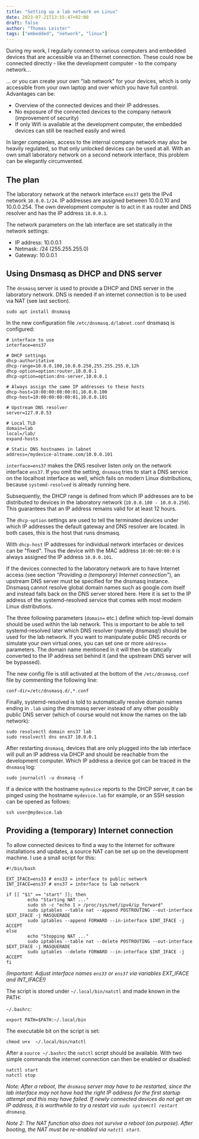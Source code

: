 ```yaml
---
title: "Setting up a lab network on Linux"
date: 2023-07-21T13:55:47+02:00
draft: false
author: "Thomas Leister"
tags: ["embedded", "network", "linux"]
---
```


During my work, I regularly connect to various computers and embedded devices that are accessible via an Ethernet connection. These could now be connected directly - like the development computer - to the company network...

... or you can create your own "lab network" for your devices, which is only accessible from your own laptop and over which you have full control. Advantages can be:

* Overview of the connected devices and their IP addresses.
* No exposure of the connected devices to the company network (improvement of security)
* If only Wifi is available at the development computer, the embedded devices can still be reached easily and wired.

In larger companies, access to the internal company network may also be heavily regulated, so that only unlocked devices can be used at all. With an own small laboratory network on a second network interface, this problem can be elegantly circumvented.

<!--more-->


## The plan

The laboratory network at the network interface `ens37` gets the IPv4 network `10.0.0.1/24`. IP addresses are assigned between 10.0.0.10 and 10.0.0.254. The own development computer is to act in it as router and DNS resolver and has the IP address `10.0.0.1`.

The network parameters on the lab interface are set statically in the network settings:

* IP address: 10.0.0.1
* Netmask: /24 (255.255.255.0)
* Gateway: 10.0.0.1

## Using Dnsmasq as DHCP and DNS server

The `dnsmasq` server is used to provide a DHCP and DNS server in the laboratory network. DNS is needed if an internet connection is to be used via NAT (see last section).

	sudo apt install dnsmasq

In the new configuration file `/etc/dnsmasq.d/labnet.conf` dnsmasq is configured:

	# interface to use
	interface=ens37
	
	# DHCP settings
	dhcp-authoritative
	dhcp-range=10.0.0.100,10.0.0.250,255.255.255.0,12h
	dhcp-option=option:router,10.0.0.1
	dhcp-option=option:dns-server,10.0.0.1
	
	# Always assign the same IP addresses to these hosts
	dhcp-host=10:00:00:00:00:01,10.0.0.100
	dhcp-host=10:00:00:00:00:01,10.0.0.101
	
	# Upstream DNS resolver
	server=127.0.0.53
	
	# Local TLD
	domain=lab
	local=/lab/
	expand-hosts
	
	# Static DNS hostnames in labnet
	address=/mydevice-altname.com/10.0.0.101

`interface=ens37` makes the DNS resolver listen only on the network interface `ens37`. If you omit the setting, `dnsmasq` tries to start a DNS service on the localhost interface as well, which fails on modern Linux distributions, because `systemd-resolved` is already running here. 

Subsequently, the DHCP range is defined from which IP addresses are to be distributed to devices in the laboratory network (`10.0.0.100 - 10.0.0.250`). This guarantees that an IP address remains valid for at least 12 hours.

The `dhcp-option` settings are used to tell the terminated devices under which IP addresses the default gateway and DNS resolver are located. In both cases, this is the host that runs dnsmasq.

With `dhcp-host` IP addresses for individual network interfaces or devices can be "fixed". Thus the device with the MAC address `10:00:00:00:0` is always assigned the IP address `10.0.0.101`.

If the devices connected to the laboratory network are to have Internet access (see section _"Providing a (temporary) Internet connection"_), an upstream DNS server must be specified for the dnsmasq instance. Dnsmasq cannot resolve global domain names such as google.com itself and instead falls back on the DNS server stored here. Here it is set to the IP address of the systemd-resolved service that comes with most modern Linux distributions.

The three following parameters (`domain=` etc.) define which top-level domain should be used within the lab network. This is important to be able to tell systemd-resolved later which DNS resolver (namely dnsmasq!) should be used for the lab network. 
If you want to manipulate public DNS records or simulate your own virtual ones, you can set one or more `address=` parameters. The domain name mentioned in it will then be statically converted to the IP address set behind it (and the upstream DNS server will be bypassed). 


The new config file is still activated at the bottom of the `/etc/dnsmasq.conf` file by commenting the following line:

	conf-dir=/etc/dnsmasq.d/,*.conf

Finally, systemd-resolved is told to automatically resolve domain names ending in `.lab` using the dnsmasq server instead of any other possibly public DNS server (which of course would not know the names on the lab network):

	sudo resolvectl domain ens37 lab
	sudo resolvectl dns ens37 10.0.0.1


After restarting `dnsmasq`, devices that are only plugged into the lab interface will pull an IP address via DHCP and should be reachable from the development computer. Which IP address a device got can be traced in the `dnsmasq` log:

	sudo journalctl -u dnsmasq -f

If a device with the hostname `mydevice` reports to the DHCP server, it can be pinged using the hostname `mydevice.lab` for example, or an SSH session can be opened as follows:

	ssh user@mydevice.lab



## Providing a (temporary) Internet connection

To allow connected devices to find a way to the Internet for software installations and updates, a source NAT can be set up on the development machine. I use a small script for this:

	#!/bin/bash

	EXT_IFACE=ens33 # ens33 = interface to public network
	INT_IFACE=ens37 # ens37 = interface to lab network
	
	if [[ "$1" == "start" ]]; then
	        echo "Starting NAT ..."
	        sudo sh -c "echo 1 > /proc/sys/net/ipv4/ip_forward"
	        sudo iptables --table nat --append POSTROUTING --out-interface $EXT_IFACE -j MASQUERADE
	        sudo iptables --append FORWARD --in-interface $INT_IFACE -j ACCEPT
	else
	        echo "Stopping NAT ..."
	        sudo iptables --table nat --delete POSTROUTING --out-interface $EXT_IFACE -j MASQUERADE
	        sudo iptables --delete FORWARD --in-interface $INT_IFACE -j ACCEPT
	fi

_(Important: Adjust interface names `ens33` or `ens37` via variables EXT_IFACE and INT_IFACE!)_

The script is stored under `~/.local/bin/natctl` and made known in the PATH:

`~/.bashrc`:

	export PATH=$PATH:~/.local/bin

The executable bit on the script is set:

	chmod u+x  ~/.local/bin/natctl

After a `source ~/.bashrc` the `natctl` script should be available. With two simple commands the internet connection can then be enabled or disabled:

	natctl start
	natctl stop

_Note: After a reboot, the `dnsmasq` server may have to be restarted, since the lab interface may not have had the right IP address for the first startup attempt and this may have failed. If newly connected devices do not get an IP address, it is worthwhile to try a restart via `sudo systemctl restart dnsmasq`._

_Note 2: The NAT function also does not survive a reboot (on purpose). After booting, the NAT must be re-enabled via `natctl start`._
